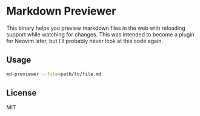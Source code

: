 # Markdown Previewer

This binary helps you preview markdown files in the web with reloading support while watching for changes. This was intended to become a plugin for Neovim later, but I'll probably never look at this code again.

## Usage

```sh
md-previewer --file=path/to/file.md
```

## License

MIT
